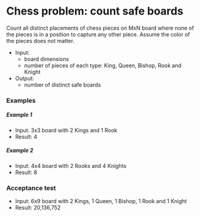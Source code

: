 # Chess problem: count safe boards

Count all distinct placements of chess pieces on MxN board where none of the pieces is in a position to capture any other piece. Assume the color of the pieces does not matter.

- Input:
  - board dimensions
  - number of pieces of each type: King, Queen, Bishop, Rook and Knight
- Output:
  - number of distinct safe boards

### Examples

##### Example 1

- Input: 3x3 board with 2 Kings and 1 Rook
- Result: 4

##### Example 2

- Input: 4x4 board with 2 Rooks and 4 Knights
- Result: 8

### Acceptance test

- Input: 6x9 board with 2 Kings, 1 Queen, 1 Bishop, 1 Rook and 1 Knight
- Result: 20,136,752
